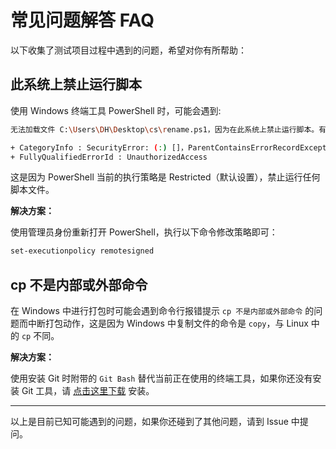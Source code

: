 # 常见问题解答 FAQ

以下收集了测试项目过程中遇到的问题，希望对你有所帮助：

## 此系统上禁止运行脚本

使用 Windows 终端工具 PowerShell 时，可能会遇到:

```bash
无法加载文件 C:\Users\DH\Desktop\cs\rename.ps1，因为在此系统上禁止运行脚本。有关详细信息，请参阅 https:/go.microsoft.com/fwlink/?LinkID=135170 中的 about_Execution_Policies。

+ CategoryInfo : SecurityError: (:) []，ParentContainsErrorRecordException
+ FullyQualifiedErrorId : UnauthorizedAccess
```

这是因为 PowerShell 当前的执行策略是 Restricted（默认设置），禁止运行任何脚本文件。

**解决方案：**

使用管理员身份重新打开 PowerShell，执行以下命令修改策略即可：

```bash
set-executionpolicy remotesigned
```

## cp 不是内部或外部命令

在 Windows 中进行打包时可能会遇到命令行报错提示 `cp 不是内部或外部命令` 的问题而中断打包动作，这是因为 Windows 中复制文件的命令是 `copy`，与 Linux 中的 `cp` 不同。

**解决方案：**

使用安装 Git 时附带的 `Git Bash` 替代当前正在使用的终端工具，如果你还没有安装 Git 工具，请 [点击这里下载](https://git-scm.com/downloads) 安装。

---

以上是目前已知可能遇到的问题，如果你还碰到了其他问题，请到 Issue 中提问。
